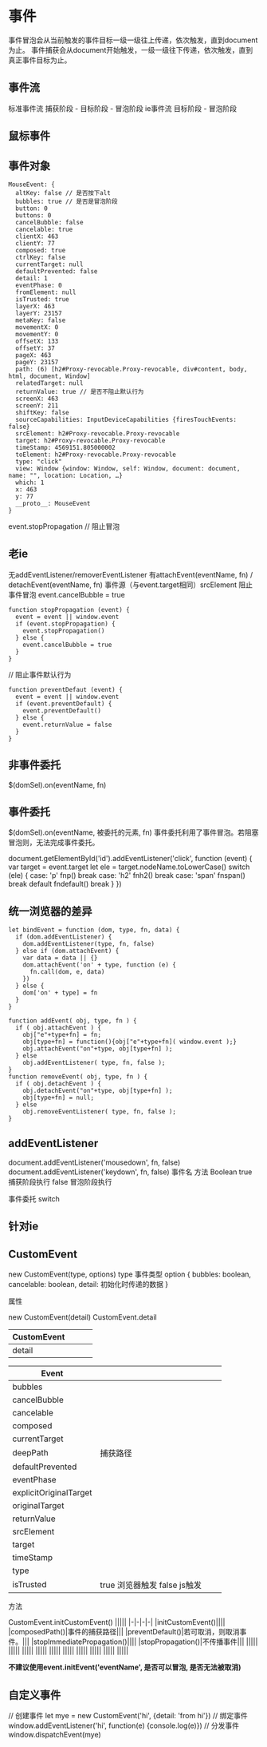 # 事件

事件冒泡会从当前触发的事件目标一级一级往上传递，依次触发，直到document为止。
事件捕获会从document开始触发，一级一级往下传递，依次触发，直到真正事件目标为止。

## 事件流

标准事件流
  捕获阶段 - 目标阶段 - 冒泡阶段
ie事件流
  目标阶段 - 冒泡阶段

## 鼠标事件

## 事件对象

```
MouseEvent: {
  altKey: false // 是否按下alt
  bubbles: true // 是否是冒泡阶段
  button: 0
  buttons: 0
  cancelBubble: false
  cancelable: true
  clientX: 463
  clientY: 77
  composed: true
  ctrlKey: false
  currentTarget: null
  defaultPrevented: false
  detail: 1
  eventPhase: 0
  fromElement: null
  isTrusted: true
  layerX: 463
  layerY: 23157
  metaKey: false
  movementX: 0
  movementY: 0
  offsetX: 133
  offsetY: 37
  pageX: 463
  pageY: 23157
  path: (6) [h2#Proxy-revocable.Proxy-revocable, div#content, body, html, document, Window]
  relatedTarget: null
  returnValue: true // 是否不阻止默认行为
  screenX: 463
  screenY: 211
  shiftKey: false
  sourceCapabilities: InputDeviceCapabilities {firesTouchEvents: false}
  srcElement: h2#Proxy-revocable.Proxy-revocable
  target: h2#Proxy-revocable.Proxy-revocable
  timeStamp: 4569151.805000002
  toElement: h2#Proxy-revocable.Proxy-revocable
  type: "click"
  view: Window {window: Window, self: Window, document: document, name: "", location: Location, …}
  which: 1
  x: 463
  y: 77
  __proto__: MouseEvent
}
```

event.stopPropagation // 阻止冒泡

## 老ie

无addEventListener/removerEventListener
有attachEvent(eventName, fn) / detachEvent(eventName, fn)
事件源（与event.target相同）srcElement
阻止事件冒泡 event.cancelBubble = true
```
function stopPropagation (event) {
  event = event || window.event
  if (event.stopPropagation) {
    event.stopPropagation()
  } else {
    event.cancelBubble = true
  }
}
```

// 阻止事件默认行为
```
function preventDefaut (event) {
  event = event || window.event
  if (event.preventDefault) {
    event.preventDefault()
  } else {
    event.returnValue = false
  }
}
```

## 非事件委托

$(domSel).on(eventName, fn)

## 事件委托

$(domSel).on(eventName, 被委托的元素, fn)
事件委托利用了事件冒泡。若阻塞冒泡则，无法完成事件委托。

document.getElementById('id').addEventListener('click', function (event) {
  var target = event.target
  let ele = target.nodeName.toLowerCase()
  switch (ele) {
    case: 'p'
      fnp()
      break
    case: 'h2'
      fnh2()
      break
    case: 'span'
      fnspan()
      break
    default
      fndefault()
      break
  }
})

## 统一浏览器的差异


```
let bindEvent = function (dom, type, fn, data) {
  if (dom.addEventListener) {
    dom.addEventListener(type, fn, false)
  } else if (dom.attachEvent) {
    var data = data || {}
    dom.attachEvent('on' + type, function (e) {
      fn.call(dom, e, data)
    })
  } else {
    dom['on' + type] = fn
  }
}
```

```
function addEvent( obj, type, fn ) {
  if ( obj.attachEvent ) {
    obj["e"+type+fn] = fn;
    obj[type+fn] = function(){obj["e"+type+fn]( window.event );}
    obj.attachEvent("on"+type, obj[type+fn] );
  } else
    obj.addEventListener( type, fn, false );
}
function removeEvent( obj, type, fn ) {
  if ( obj.detachEvent ) {
    obj.detachEvent("on"+type, obj[type+fn] );
    obj[type+fn] = null;
  } else
    obj.removeEventListener( type, fn, false );
}
```

## addEventListener

document.addEventListener('mousedown', fn, false)
document.addEventListener('keydown', fn, false)
事件名
方法
Boolean true  捕获阶段执行
        false 冒泡阶段执行

事件委托
switch
## 针对ie
<!--[if IE 9]> ... <!end if-->

## CustomEvent

new CustomEvent(type, options)
type 事件类型
option {
  bubbles: boolean,
  cancelable: boolean,
  detail: 初始化时传递的数据
}



属性

new CustomEvent(detail)
CustomEvent.detail

|CustomEvent||||
|-|-|-|-|
|detail||||

|Event||||
|-|-|-|-|
|bubbles||||
|cancelBubble||||
|cancelable||||
|composed||||
|currentTarget||||
|deepPath|捕获路径|||
|defaultPrevented||||
|eventPhase||||
|explicitOriginalTarget||||
|originalTarget||||
|returnValue||||
|srcElement||||
|target||||
|timeStamp||||
|type||||
|isTrusted|true 浏览器触发 false js触发|||

方法

CustomEvent.initCustomEvent()
|||||
|-|-|-|-|
|initCustomEvent()||||
|composedPath()|事件的捕获路径|||
|preventDefault()|若可取消，则取消事件。|||
|stopImmediatePropagation()||||
|stopPropagation()|不传播事件|||
|||||
|||||
|||||
|||||
|||||
|||||
|||||
|||||
|||||
|||||

**不建议使用event.initEvent('eventName', 是否可以冒泡, 是否无法被取消)**

## 自定义事件

// 创建事件
let mye = new CustomEvent('hi', {detail: 'from hi'})
// 绑定事件
window.addEventListener('hi', function(e) {console.log(e)})
// 分发事件
window.dispatchEvent(mye)
